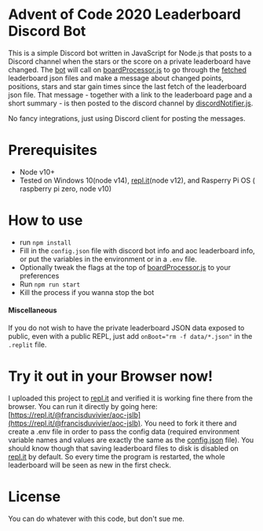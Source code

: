 # Advent of Code 2020 Leaderboard Discord Bot

This is a simple Discord bot written in JavaScript for Node.js that posts to a Discord channel when the stars or the
score on a private leaderboard have changed. The [bot](src/bot.js) will call
on [boardProcessor.js](src/boardProcessor.js) to go through the [fetched](src/aocFetch.js)
leaderboard json files and make a message about changed points, positions, stars and star gain times since the last
fetch of the leaderboard json file. That message - together with a link to the leaderboard page and a short summary - is
then posted to the discord channel by [discordNotifier.js](src/discordNotifier.js).

No fancy integrations, just using Discord client for posting the messages.

# Prerequisites

- Node v10+
- Tested on Windows 10(node v14), [repl.it](https://repl.it/@francisduvivier/aoc-jslb)(node v12), and Rasperry Pi OS (
  raspberry pi zero, node v10)

# How to use

- run `npm install`
- Fill in the `config.json` file with discord bot info and aoc leaderboard info, or put the variables in the environment
  or in a `.env` file.
- Optionally tweak the flags at the top of [boardProcessor.js](src/boardProcessor.js) to your preferences
- Run `npm run start`
- Kill the process if you wanna stop the bot

 #### Miscellaneous
 If you do not wish to have the private leaderboard JSON data exposed to public, even with a public REPL, just add `onBoot="rm -f data/*.json"` in the `.replit` file.

# Try it out in your Browser now!

I uploaded this project to [repl.it](https://repl.it/) and verified it is working fine there from the browser. You can run it directly by
going here: [https://repl.it/@francisduvivier/aoc-jslb](https://repl.it/@francisduvivier/aoc-jslb). You need to fork it
there and create a .env file in order to pass the config data (required environment variable names and values are
exactly the same as the [config.json](config.json) file). You should know though that saving leaderboard files to disk
is disabled on [repl.it](https://repl.it/) by default. So every time the program is restarted, the whole leaderboard will be seen as new in the first check.

# License

You can do whatever with this code, but don't sue me.
